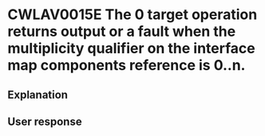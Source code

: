 # CWLAV0015E The 0 target operation returns output or a fault when the multiplicity qualifier on the interface map components reference is 0..n.

## Explanation

## User response
